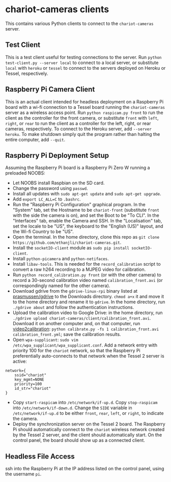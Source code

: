 # chariot-cameras clients
This contains various Python clients to connect to the `chariot-cameras` server.

## Test Client
This is a test client useful for testing connections to the server. Run `python test-client.py --server local` to connect to a local server, or substitute `local` with `heroku` or `tessel` to connect to the servers deployed on Heroku or Tessel, respectively.

## Raspberry Pi Camera Client
This is an actual client intended for headless deployment on a Raspberry Pi board with a wi-fi connection to a Tessel board running the `chariot-cameras` server as a wireless access point. Run `python raspicam.py front` to run the client as the controller for the front camera, or substitute `front` with `left`, `right`, or `rear` to run the client as a controller for the left, right, or rear cameras, respectively. To connect to the Heroku server, add `--server heroku`. To make shutdown simply quit the program rather than halting the entire computer, add `--quit`.

## Raspberry Pi Deployment Setup
Assuming the Raspberry Pi board is a Raspberry Pi Zero W running a preloaded NOOBS:
* Let NOOBS install Raspbian on the SD card.
* Change the password using `passwd`.
* Install all updates with `sudo apt-get update` and `sudo apt-get upgrade`.
* Add `export LC_ALL=C` to `.bashrc`.
* Run the "Raspberry Pi Configuration" graphical program. In the "System" tab, set the Hostname to be `chariot-front` (substitute `front` with the side the camera is on), and set the Boot to be "To CLI". In the "Interfaces" tab, enable the Camera and SSH. In the "Localisation" tab, set the locale to be "US", the keyboard to the "English (US)" layout, and the Wi-fi Country to be "US".
* Open the terminal. In the home directory, clone this repo as `git clone https://github.com/ethanjli/chariot-cameras.git`.
* Install the `socketIO-client` module as `sudo pip install socketIO-client`.
* Install `python-picamera` and `python-netifaces`.
* Install `libav-tools`. This is needed for the `record_calibration` script to convert a raw h264 recording to a MJPEG video for calibration.
* Run `python record_calibration.py front` (or with the other camera) to record a 30-second calibration video named `calibration_front.avi` (or correspondingly named for the other camera).
* Download gdrive from the `gdrive-linux-rpi` binary listed at [prasmussen/gdrive](https://github.com/prasmussen/gdrive) to the Downloads directory. `chmod a+x` it and move it to the home directory and rename it to `gdrive`. In the home directory, run `./gdrive about` and follow the authentication instructions.
* Upload the calibration video to Google Drive: in the home directory, run `./gdrive upload chariot-cameras/client/calibration_front.avi`. Download it on another computer and, on that computer, run [video2calibration](https://github.com/smidm/video2calibration): `python calibrate.py -fs 1 calibration_front.avi calibration_front.yml`; save the calibration results.
* Open `wpa-supplicant`: `sudo vim /etc/wpa_supplicant/wpa_supplicant.conf`. Add a network entry with priority 100 for the `chariot` network, so that the Raspberry Pi preferentially auto-connects to that network when the Tessel 2 server is active:
```
network={
    ssid="chariot"
    key_mgmt=NONE
    priority=100
    id_str="chariot"
}
```
* Copy `start-raspicam` into `/etc/network/if-up.d`. Copy `stop-raspicam` into `/etc/network/if-down.d`. Change the `SIDE` variable in `/etc/network/if-up.d` to be either `front`, `rear`, `left`, or `right`, to indicate the camera.
* Deploy the synchronization server on the Tessel 2 board. The Raspberry Pi should automatically connect to the `chariot` wireless network created by the Tessel 2 server, and the client should automatically start. On the control panel, the board should show up as a connected client.
## Headless File Access
ssh into the Raspberry Pi at the IP address listed on the control panel, using the username `pi`.

